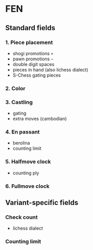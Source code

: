 
# FEN

## Standard fields

### 1. Piece placement
* shogi promotions `+`
* pawn promotions `~`
* double digit spaces
* pieces in hand (also lichess dialect)
* S-Chess gating pieces
### 2. Color

### 3. Castling
* gating
* extra moves (cambodian)

### 4. En passant
* berolina
* counting limit

### 5. Halfmove clock
* counting ply

### 6. Fullmove clock

## Variant-specific fields

### Check count
* lichess dialect

### Counting limit
